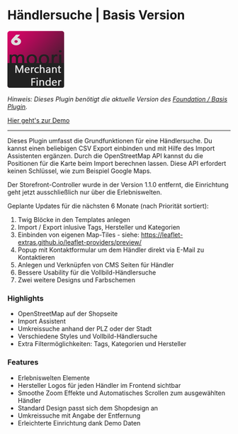 # Händlersuche | Basis Version

![Logo](images/plugin.png)

_Hinweis: Dieses Plugin benötigt die aktuelle Version des [Foundation / Basis Plugin](../MoorlFoundation/index.md)._

[Hier geht's zur Demo](https://demo.moori.net/Zubehoer-Finder-Demo/)

---

Dieses Plugin umfasst die Grundfunktionen für eine Händlersuche. 
Du kannst einen beliebigen CSV Export einbinden und mit Hilfe des 
Import Assistenten ergänzen. Durch die OpenStreetMap API kannst du 
die Positionen für die Karte beim Import berechnen lassen. Diese 
API erfordert keinen Schlüssel, wie zum Beispiel Google Maps.

Der Storefront-Controller wurde in der Version 1.1.0 entfernt, 
die Einrichtung geht jetzt ausschließlich nur über die Erlebniswelten.

Geplante Updates für die nächsten 6 Monate (nach Priorität sortiert):

1. Twig Blöcke in den Templates anlegen
2. Import / Export inlusive Tags, Hersteller und Kategorien
3. Einbinden von eigenen Map-Tiles - siehe: https://leaflet-extras.github.io/leaflet-providers/preview/
4. Popup mit Kontaktformular um dem Händler direkt via E-Mail zu Kontaktieren
5. Anlegen und Verknüpfen von CMS Seiten für Händler
6. Bessere Usability für die Vollbild-Händlersuche
7. Zwei weitere Designs und Farbschemen

### Highlights

- OpenStreetMap auf der Shopseite
- Import Assistent
- Umkreissuche anhand der PLZ oder der Stadt
- Verschiedene Styles und Vollbild-Händlersuche
- Extra Filtermöglichkeiten: Tags, Kategorien und Hersteller

### Features

- Erlebniswelten Elemente
- Hersteller Logos für jeden Händler im Frontend sichtbar
- Smoothe Zoom Effekte und Automatisches Scrollen zum ausgewählten Händler
- Standard Design passt sich dem Shopdesign an
- Umkreissuche mit Angabe der Entfernung
- Erleichterte Einrichtung dank Demo Daten